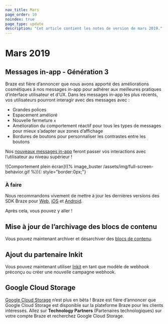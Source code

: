 ```yaml
---
nav_title: Mars
page_order: 10
noindex: true
page_type: update
description: "Cet article contient les notes de version de mars 2019."
---
```


# Mars 2019

## Messages in-app - Génération 3

Braze est fière d’annoncer que nous avons apporté des améliorations cosmétiques à nos messages in-app pour adhérer aux meilleures pratiques d’interface utilisateur et d’UX. Dans les messages in-app les plus récents, vos utilisateurs pourront interagir avec des messages avec :
- Grandes polices 
- Espacement amélioré
- Nouvelle fermeture `x`
- Amélioration du comportement réactif pour tous les types de messages pour mieux s’adapter aux zones d’affichage
- Bordures de boutons pour personnaliser les contrastes entre les boutons

Nos [nouveaux messages in-app]({{site.baseurl}}/user_guide/message_building_by_channel/in-app_messages/overview/) feront passer vos interactions avec l’utilisateur au niveau supérieur !

![Comportement plein écran]({% image_buster /assets/img/full-screen-behavior.gif %}){: style="border:0px;"}

### À faire

Nous recommandons vivement de mettre à jour les dernières versions des SDK Braze pour [Web]({{site.baseurl}}/developer_guide/platform_integration_guides/web/initial_sdk_setup/#upgrading-the-sdk), [iOS]({{site.baseurl}}/developer_guide/platform_integration_guides/ios/initial_sdk_setup/) et [Android]({{site.baseurl}}/developer_guide/platform_integration_guides/android/initial_sdk_setup/android_sdk_integration/).

Après cela, vous pouvez y aller !

## Mise à jour de l’archivage des blocs de contenu

Vous pouvez maintenant archiver et désarchiver des [blocs de contenu]({{site.baseurl}}/user_guide/engagement_tools/templates_and_media/content_blocks/#archiving-content-blocks).

## Ajout du partenaire Inkit

Vous pouvez maintenant utiliser [Inkit]({{site.baseurl}}/partners/inkit/) en tant que modèle de webhook préconçu ou créer une nouvelle campagne webhook.

## Google Cloud Storage

[Google Cloud Storage]({{site.baseurl}}/partners/data_and_infrastructure_agility/data_warehouses/google_cloud_storage_for_currents/) n’est plus en bêta ! Braze est fière d’annoncer que Google Cloud Storage est disponible sur la plateforme Braze pour les clients intéressés. Allez sur **Technology Partners** (Partenaires technologiques) sur votre compte Braze et recherchez Google Cloud Storage.
